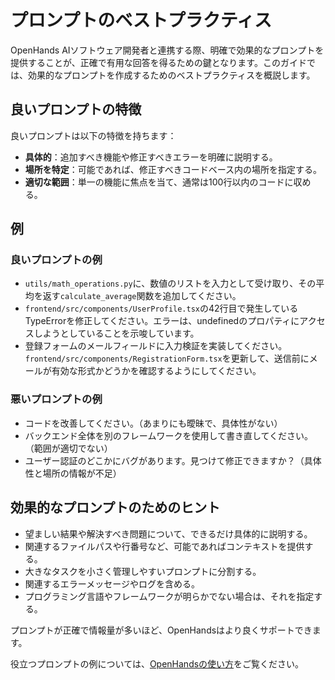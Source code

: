 # プロンプトのベストプラクティス

OpenHands AIソフトウェア開発者と連携する際、明確で効果的なプロンプトを提供することが、正確で有用な回答を得るための鍵となります。このガイドでは、効果的なプロンプトを作成するためのベストプラクティスを概説します。

## 良いプロンプトの特徴

良いプロンプトは以下の特徴を持ちます：

- **具体的**：追加すべき機能や修正すべきエラーを明確に説明する。
- **場所を特定**：可能であれば、修正すべきコードベース内の場所を指定する。
- **適切な範囲**：単一の機能に焦点を当て、通常は100行以内のコードに収める。

## 例

### 良いプロンプトの例

- `utils/math_operations.py`に、数値のリストを入力として受け取り、その平均を返す`calculate_average`関数を追加してください。
- `frontend/src/components/UserProfile.tsx`の42行目で発生しているTypeErrorを修正してください。エラーは、undefinedのプロパティにアクセスしようとしていることを示唆しています。
- 登録フォームのメールフィールドに入力検証を実装してください。`frontend/src/components/RegistrationForm.tsx`を更新して、送信前にメールが有効な形式かどうかを確認するようにしてください。

### 悪いプロンプトの例

- コードを改善してください。（あまりにも曖昧で、具体性がない）
- バックエンド全体を別のフレームワークを使用して書き直してください。（範囲が適切でない）
- ユーザー認証のどこかにバグがあります。見つけて修正できますか？（具体性と場所の情報が不足）

## 効果的なプロンプトのためのヒント

- 望ましい結果や解決すべき問題について、できるだけ具体的に説明する。
- 関連するファイルパスや行番号など、可能であればコンテキストを提供する。
- 大きなタスクを小さく管理しやすいプロンプトに分割する。
- 関連するエラーメッセージやログを含める。
- プログラミング言語やフレームワークが明らかでない場合は、それを指定する。

プロンプトが正確で情報量が多いほど、OpenHandsはより良くサポートできます。

役立つプロンプトの例については、[OpenHandsの使い方](../getting-started)をご覧ください。